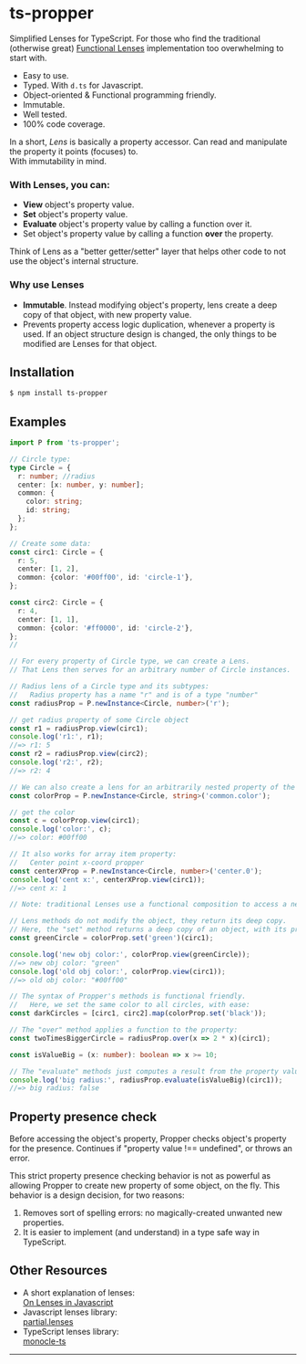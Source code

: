 # ts-propper

Simplified Lenses for TypeScript.
For those who find the traditional (otherwise great) [Functional Lenses][1] implementation too overwhelming to start with.

- Easy to use.
- Typed. With `d.ts` for Javascript.
- Object-oriented & Functional programming friendly.
- Immutable.
- Well tested.
- 100% code coverage.

In a short, _Lens_ is basically a property accessor. Can read and manipulate the property it points (focuses) to.  
With immutability in mind.

### With Lenses, you can:

- **View** object's property value.
- **Set** object's property value.
- **Evaluate** object's property value by calling a function over it.
- Set object's property value by calling a function **over** the property.

Think of Lens as a "better getter/setter" layer that helps other code to not use the object's internal structure.

### Why use Lenses

- **Immutable**. Instead modifying object's property, lens create a deep copy of that object, with new property value.
- Prevents property access logic duplication, whenever a property is used. If an object structure design is changed, the only things to be modified are Lenses for that object.

## Installation

```bash
$ npm install ts-propper
```

## Examples

```ts
import P from 'ts-propper';

// Circle type:
type Circle = {
  r: number; //radius
  center: [x: number, y: number];
  common: {
    color: string;
    id: string;
  };
};

// Create some data:
const circ1: Circle = {
  r: 5,
  center: [1, 2],
  common: {color: '#00ff00', id: 'circle-1'},
};

const circ2: Circle = {
  r: 4,
  center: [1, 1],
  common: {color: '#ff0000', id: 'circle-2'},
};
//
```

```ts
// For every property of Circle type, we can create a Lens.
// That Lens then serves for an arbitrary number of Circle instances.

// Radius lens of a Circle type and its subtypes:
//   Radius property has a name "r" and is of a type "number"
const radiusProp = P.newInstance<Circle, number>('r');

// get radius property of some Circle object
const r1 = radiusProp.view(circ1);
console.log('r1:', r1);
//=> r1: 5
const r2 = radiusProp.view(circ2);
console.log('r2:', r2);
//=> r2: 4
```

```ts
// We can also create a lens for an arbitrarily nested property of the object, using a dot notation:
const colorProp = P.newInstance<Circle, string>('common.color');

// get the color
const c = colorProp.view(circ1);
console.log('color:', c);
//=> color: #00ff00

// It also works for array item property:
//   Center point x-coord propper
const centerXProp = P.newInstance<Circle, number>('center.0');
console.log('cent x:', centerXProp.view(circ1));
//=> cent x: 1

// Note: traditional Lenses use a functional composition to access a nested property.
```

```ts
// Lens methods do not modify the object, they return its deep copy.
// Here, the "set" method returns a deep copy of an object, with its property set to a new value:
const greenCircle = colorProp.set('green')(circ1);

console.log('new obj color:', colorProp.view(greenCircle));
//=> new obj color: "green"
console.log('old obj color:', colorProp.view(circ1));
//=> old obj color: "#00ff00"
```

```ts
// The syntax of Propper's methods is functional friendly.
//   Here, we set the same color to all circles, with ease:
const darkCircles = [circ1, circ2].map(colorProp.set('black'));
```

```ts
// The "over" method applies a function to the property:
const twoTimesBiggerCircle = radiusProp.over(x => 2 * x)(circ1);
```

```ts
const isValueBig = (x: number): boolean => x >= 10;

// The "evaluate" methods just computes a result from the property value:
console.log('big radius:', radiusProp.evaluate(isValueBig)(circ1));
//=> big radius: false
```

## Property presence check

Before accessing the object's property, Propper checks object's property for the presence. Continues if "property value !== undefined", or throws an error.

This strict property presence checking behavior is not as powerful as allowing Propper to create new property of some object, on the fly. This behavior is a design decision, for two reasons:

1. Removes sort of spelling errors: no magically-created unwanted new properties.
2. It is easier to implement (and understand) in a type safe way in TypeScript.

## Other Resources

- A short explanation of lenses:  
  [On Lenses in Javascript](https://dev.to/devinholloway/functional-lenses-in-javascript-with-ramda-4li7)
- Javascript lenses library:  
  [partial.lenses][1]
- TypeScript lenses library:  
  [monocle-ts](https://github.com/gcanti/monocle-ts)

---

[1]: https://github.com/calmm-js/partial.lenses#readme 'partial.lenses'
